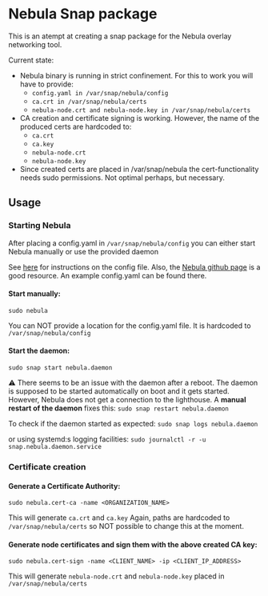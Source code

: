# Nebula Snap package

This is an atempt at creating a snap package for the Nebula overlay networking tool.

Current state:

* Nebula binary is running in strict confinement. For this to work you will have to provide:
  * `config.yaml in /var/snap/nebula/config`
  * `ca.crt in /var/snap/nebula/certs`
  * `nebula-node.crt and nebula-node.key in /var/snap/nebula/certs`
* CA creation and certificate signing is working. However, the name of the produced certs are hardcoded to:
  * `ca.crt`
  * `ca.key`
  * `nebula-node.crt`
  * `nebula-node.key`
* Since created certs are placed in /var/snap/nebula the cert-functionality needs sudo permissions. Not optimal perhaps, but necessary.

## Usage

### Starting Nebula
After placing a config.yaml in `/var/snap/nebula/config` you can either start Nebula manually or use the provided daemon

See [here](https://arstechnica.com/gadgets/2019/12/how-to-set-up-your-own-nebula-mesh-vpn-step-by-step/) for instructions on the config file. Also, the [Nebula github page](https://github.com/slackhq/nebula) is a good resource. An example config.yaml can be found there.

#### Start manually:
`sudo nebula`

You can NOT provide a location for the config.yaml file. It is hardcoded to `/var/snap/nebula/config`

#### Start the daemon:
`sudo snap start nebula.daemon`

:warning: There seems to be an issue with the daemon after a reboot. The daemon is supposed to be started automatically on boot and it gets started. However, Nebula does not get a connection to the lighthouse. A **manual restart of the daemon** fixes this: `sudo snap restart nebula.daemon`

To check if the daemon started as expected:
`sudo snap logs nebula.daemon`

or using systemd:s logging facilities:
`sudo journalctl -r -u snap.nebula.daemon.service`

### Certificate creation

#### Generate a Certificate Authority:

`sudo nebula.cert-ca -name <ORGANIZATION_NAME>`

This will generate `ca.crt` and `ca.key`
Again, paths are hardcoded to `/var/snap/nebula/certs` so NOT possible to change this at the moment.

#### Generate node certificates and sign them with the above created CA key:

`sudo nebula.cert-sign -name <CLIENT_NAME> -ip <CLIENT_IP_ADDRESS>`

This will generate `nebula-node.crt` and `nebula-node.key` placed in `/var/snap/nebula/certs`
